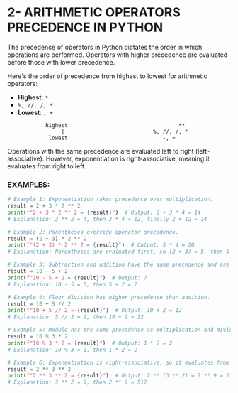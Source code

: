 # 2- ARITHMETIC OPERATORS PRECEDENCE IN PYTHON

The precedence of operators in Python dictates the order in which operations are performed. Operators with higher precedence are evaluated before those with lower precedence.

Here's the order of precedence from highest to lowest for arithmetic operators:

- **Highest**: `*`
- `%, //, /, *`
- **Lowest**: `, +`

```abap
			highest 								  **
				 |						      %, //, /, *
			 lowest							     -, +
```

Operations with the same precedence are evaluated left to right (left-associative). However, exponentiation is right-associative, meaning it evaluates from right to left.

### EXAMPLES:

```python
# Example 1: Exponentiation takes precedence over multiplication.
result = 2 + 3 * 2 ** 2
print(f"2 + 3 * 2 ** 2 = {result}")  # Output: 2 + 3 * 4 = 14
# Explanation: 2 ** 2 = 4, then 3 * 4 = 12, finally 2 + 12 = 14

# Example 2: Parentheses override operator precedence.
result = (2 + 3) * 2 ** 2
print(f"(2 + 3) * 2 ** 2 = {result}")  # Output: 5 * 4 = 20
# Explanation: Parentheses are evaluated first, so (2 + 3) = 5, then 5 * 4 = 20

# Example 3: Subtraction and addition have the same precedence and are evaluated from left to right.
result = 10 - 5 + 2
print(f"10 - 5 + 2 = {result}")  # Output: 7
# Explanation: 10 - 5 = 5, then 5 + 2 = 7

# Example 4: Floor division has higher precedence than addition.
result = 10 + 5 // 2
print(f"10 + 5 // 2 = {result}")  # Output: 10 + 2 = 12
# Explanation: 5 // 2 = 2, then 10 + 2 = 12

# Example 5: Modulo has the same precedence as multiplication and division and is evaluated from left to right.
result = 10 % 3 * 2
print(f"10 % 3 * 2 = {result}")  # Output: 1 * 2 = 2
# Explanation: 10 % 3 = 1, then 1 * 2 = 2

# Example 6: Exponentiation is right-associative, so it evaluates from right to left.
result = 2 ** 3 ** 2
print(f"2 ** 3 ** 2 = {result}")  # Output: 2 ** (3 ** 2) = 2 ** 9 = 512
# Explanation: 3 ** 2 = 9, then 2 ** 9 = 512

```
